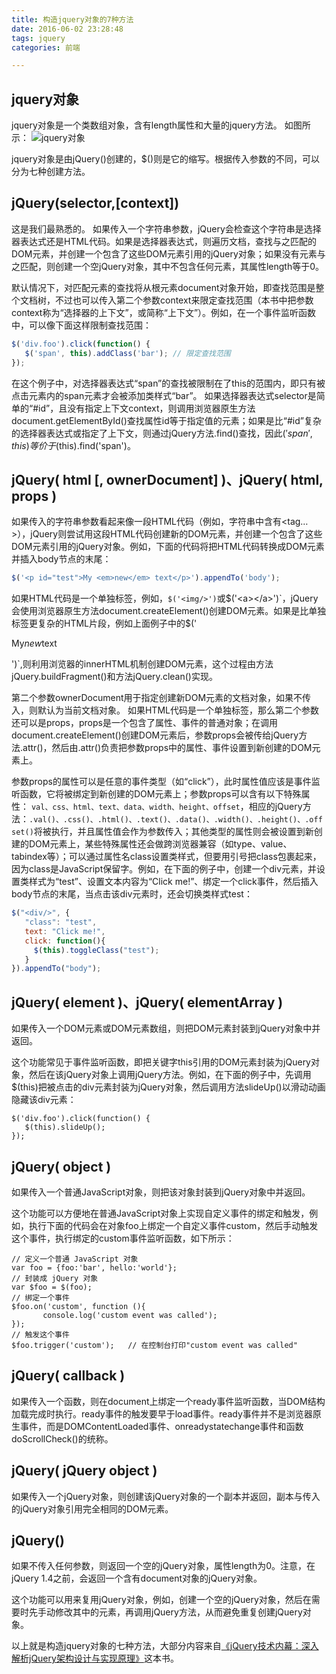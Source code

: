 ```yaml
---
title: 构造jquery对象的7种方法
date: 2016-06-02 23:28:48
tags: jquery
categories: 前端

---
```

## jquery对象
jquery对象是一个类数组对象，含有length属性和大量的jquery方法。
如图所示：
![jquery对象](http://haihuiling.top/images/jquery.png)

jquery对象是由jQuery()创建的，$()则是它的缩写。根据传入参数的不同，可以分为七种创建方法。

<!--more-->

## jQuery(selector,[context])

这是我们最熟悉的。
如果传入一个字符串参数，jQuery会检查这个字符串是选择器表达式还是HTML代码。如果是选择器表达式，则遍历文档，查找与之匹配的DOM元素，并创建一个包含了这些DOM元素引用的jQuery对象；如果没有元素与之匹配，则创建一个空jQuery对象，其中不包含任何元素，其属性length等于0。

默认情况下，对匹配元素的查找将从根元素document对象开始，即查找范围是整个文档树，不过也可以传入第二个参数context来限定查找范围（本书中把参数context称为“选择器的上下文”，或简称“上下文”）。例如，在一个事件监听函数中，可以像下面这样限制查找范围：
```javascript
$('div.foo').click(function() {
   $('span', this).addClass('bar'); // 限定查找范围
});
```

在这个例子中，对选择器表达式“span”的查找被限制在了this的范围内，即只有被点击元素内的span元素才会被添加类样式“bar”。
如果选择器表达式selector是简单的“#id”，且没有指定上下文context，则调用浏览器原生方法document.getElementById()查找属性id等于指定值的元素；如果是比“#id”复杂的选择器表达式或指定了上下文，则通过jQuery方法.find()查找，因此$('span', this)等价于$(this).find('span')。

## jQuery( html [, ownerDocument] )、jQuery( html, props )

如果传入的字符串参数看起来像一段HTML代码（例如，字符串中含有<tag…>），jQuery则尝试用这段HTML代码创建新的DOM元素，并创建一个包含了这些DOM元素引用的jQuery对象。例如，下面的代码将把HTML代码转换成DOM元素并插入body节点的末尾：
```javascript
$('<p id="test">My <em>new</em> text</p>').appendTo('body');
```

如果HTML代码是一个单独标签，例如，`$('<img/>')`或$`('<a></a>')`，jQuery会使用浏览器原生方法document.createElement()创建DOM元素。如果是比单独标签更复杂的HTML片段，例如上面例子中的`$('<p id = "test">My<em>new</em>text</p>')`,则利用浏览器的innerHTML机制创建DOM元素，这个过程由方法jQuery.buildFragment()和方法jQuery.clean()实现。

第二个参数ownerDocument用于指定创建新DOM元素的文档对象，如果不传入，则默认为当前文档对象。
如果HTML代码是一个单独标签，那么第二个参数还可以是props，props是一个包含了属性、事件的普通对象；在调用document.createElement()创建DOM元素后，参数props会被传给jQuery方法.attr()，然后由.attr()负责把参数props中的属性、事件设置到新创建的DOM元素上。

参数props的属性可以是任意的事件类型（如“click”），此时属性值应该是事件监听函数，它将被绑定到新创建的DOM元素上；参数props可以含有以下特殊属性：
`val、css、html、text、data、width、height、offset`，相应的jQuery方法：`.val()、.css()、.html()、.text()、.data()、.width()、.height()、.offset()`将被执行，并且属性值会作为参数传入；其他类型的属性则会被设置到新创建的DOM元素上，某些特殊属性还会做跨浏览器兼容（如type、value、tabindex等）；可以通过属性名class设置类样式，但要用引号把class包裹起来，因为class是JavaScript保留字。例如，在下面的例子中，创建一个div元素，并设置类样式为“test”、设置文本内容为“Click me!”、绑定一个click事件，然后插入body节点的末尾，当点击该div元素时，还会切换类样式test：
```javascript
$("<div/>", {
   "class": "test",
   text: "Click me!",
   click: function(){
     $(this).toggleClass("test");
   }
}).appendTo("body");
```

## jQuery( element )、jQuery( elementArray )

如果传入一个DOM元素或DOM元素数组，则把DOM元素封装到jQuery对象中并返回。

这个功能常见于事件监听函数，即把关键字this引用的DOM元素封装为jQuery对象，然后在该jQuery对象上调用jQuery方法。例如，在下面的例子中，先调用$(this)把被点击的div元素封装为jQuery对象，然后调用方法slideUp()以滑动动画隐藏该div元素：
```
$('div.foo').click(function() {
   $(this).slideUp();
});
```

## jQuery( object )

如果传入一个普通JavaScript对象，则把该对象封装到jQuery对象中并返回。

这个功能可以方便地在普通JavaScript对象上实现自定义事件的绑定和触发，例如，执行下面的代码会在对象foo上绑定一个自定义事件custom，然后手动触发这个事件，执行绑定的custom事件监听函数，如下所示：
```
// 定义一个普通 JavaScript 对象
var foo = {foo:'bar', hello:'world'};
// 封装成 jQuery 对象
var $foo = $(foo);
// 绑定一个事件
$foo.on('custom', function (){
       console.log('custom event was called');
});
// 触发这个事件
$foo.trigger('custom');   // 在控制台打印"custom event was called"
```

## jQuery( callback )

如果传入一个函数，则在document上绑定一个ready事件监听函数，当DOM结构加载完成时执行。ready事件的触发要早于load事件。ready事件并不是浏览器原生事件，而是DOMContentLoaded事件、onreadystatechange事件和函数doScrollCheck()的统称。

## jQuery( jQuery object )

如果传入一个jQuery对象，则创建该jQuery对象的一个副本并返回，副本与传入的jQuery对象引用完全相同的DOM元素。

## jQuery()

如果不传入任何参数，则返回一个空的jQuery对象，属性length为0。注意，在jQuery 1.4之前，会返回一个含有document对象的jQuery对象。

这个功能可以用来复用jQuery对象，例如，创建一个空的jQuery对象，然后在需要时先手动修改其中的元素，再调用jQuery方法，从而避免重复创建jQuery对象。

以上就是构造jquery对象的七种方法，大部分内容来自[《jQuery技术内幕：深入解析jQuery架构设计与实现原理》](https://www.amazon.cn/jQuery%E6%8A%80%E6%9C%AF%E5%86%85%E5%B9%95-%E6%B7%B1%E5%85%A5%E8%A7%A3%E6%9E%90jQuery%E6%9E%B6%E6%9E%84%E8%AE%BE%E8%AE%A1%E4%B8%8E%E5%AE%9E%E7%8E%B0%E5%8E%9F%E7%90%86-%E9%AB%98%E4%BA%91/dp/B00J2197XE/ref=sr_1_10?ie=UTF8&qid=1464882886&sr=8-10&keywords=jquery)这本书。
